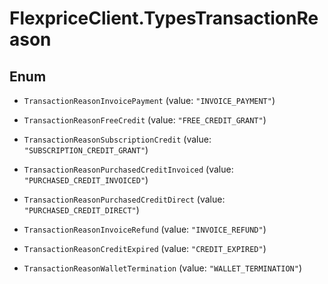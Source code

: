 # FlexpriceClient.TypesTransactionReason

## Enum


* `TransactionReasonInvoicePayment` (value: `"INVOICE_PAYMENT"`)

* `TransactionReasonFreeCredit` (value: `"FREE_CREDIT_GRANT"`)

* `TransactionReasonSubscriptionCredit` (value: `"SUBSCRIPTION_CREDIT_GRANT"`)

* `TransactionReasonPurchasedCreditInvoiced` (value: `"PURCHASED_CREDIT_INVOICED"`)

* `TransactionReasonPurchasedCreditDirect` (value: `"PURCHASED_CREDIT_DIRECT"`)

* `TransactionReasonInvoiceRefund` (value: `"INVOICE_REFUND"`)

* `TransactionReasonCreditExpired` (value: `"CREDIT_EXPIRED"`)

* `TransactionReasonWalletTermination` (value: `"WALLET_TERMINATION"`)


